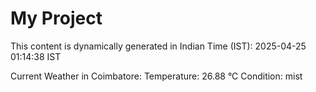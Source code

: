 # My Project

This content is dynamically generated in Indian Time (IST): 2025-04-25 01:14:38 IST


Current Weather in Coimbatore:
Temperature: 26.88 °C
Condition: mist
